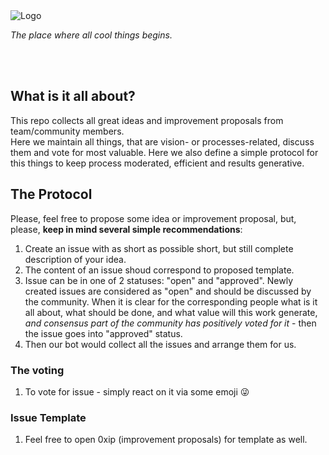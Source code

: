 <br/>
<br/>

![Logo](https://github.com/0xCompany/0xDesign/blob/master/logos/0xProposals/0.5x/0xProposals_dark@0.5x.png?raw=true)

_The place where all cool things begins._

<br/>
<br/>

## What is it all about?
This repo collects all great ideas and improvement proposals from team/community members. <br/>
Here we maintain all things, that are vision- or processes-related, discuss them and vote for most valuable.
Here we also define a simple protocol for this things to keep process moderated, efficient and results generative.

## The Protocol
Please, feel free to propose some idea or improvement proposal, but, please, **keep in mind several simple recommendations**:

1. Create an issue with as short as possible short, but still complete description of your idea.
1. The content of an issue shoud correspond to proposed template.
1. Issue can be in one of 2 statuses: "open" and "approved". Newly created issues are considered as "open" and should be discussed by the community. When it is clear for the corresponding people what is it all about, what should be done, and what value will this work generate, _and consensus part of the community has positively voted for it_ - then the issue goes into "approved" status.
1. Then our bot would collect all the issues and arrange them for us.

### The voting
1. To vote for issue - simply react on it via some emoji :stuck_out_tongue_winking_eye:

### Issue Template
1. Feel free to open 0xip (improvement proposals) for template as well. 
